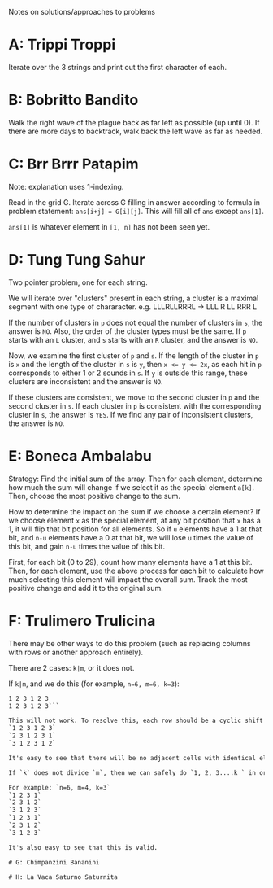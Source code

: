 Notes on solutions/approaches to problems

# A: Trippi Troppi
Iterate over the 3 strings and print out the first character of each.

# B: Bobritto Bandito
Walk the right wave of the plague back as far left as possible (up until 0). If there are more days to backtrack, walk back the left wave as far as needed.

# C: Brr Brrr Patapim

Note: explanation uses 1-indexing.

Read in the grid G. Iterate across G filling in answer according to formula in problem statement: `ans[i+j] = G[i][j]`. This will fill all of `ans` except `ans[1]`.

`ans[1]` is whatever element in `[1, n]` has not been seen yet.

# D: Tung Tung Sahur

Two pointer problem, one for each string.

We will iterate over "clusters" present in each string, a cluster is a maximal segment with one type of chararacter.
e.g. LLLRLLRRRL -> LLL R LL RRR L

If the number of clusters in `p` does not equal the number of clusters in `s`, the answer is `NO`.
Also, the order of the cluster types must be the same. If `p` starts with an `L` cluster, and `s` starts with an `R` cluster, and the answer is `NO`.

Now, we examine the first cluster of `p` and `s`. If the length of the cluster in `p` is `x` and the length of the cluster in `s` is `y`, then `x <= y <= 2x`, as each hit in `p` corresponds to either 1 or 2 sounds in `s`. If `y` is outside this range, these clusters are inconsistent and the answer is `NO`.

If these clusters are consistent, we move to the second cluster in `p` and the second cluster in `s`. If each cluster in `p` is consistent with the corresponding cluster in `s`, the answer is `YES`. If we find any pair of inconsistent clusters, the answer is `NO`.

# E: Boneca Ambalabu

Strategy: Find the initial sum of the array. Then for each element, determine how much the sum will change if we select it as the special element `a[k]`. Then, choose the most positive change to the sum.

How to determine the impact on the sum if we choose a certain element? If we choose element `x` as the special element, at any bit position that `x` has a 1, it will flip that bit position for all elements. So if `u` elements have a 1 at that bit, and `n-u` elements have a 0 at that bit, we will lose `u` times the value of this bit, and gain `n-u` times the value of this bit.

First, for each bit (0 to 29), count how many elements have a 1 at this bit. Then, for each element, use the above process for each bit to calculate how much selecting this element will impact the overall sum. Track the most positive change and add it to the original sum.

# F: Trulimero Trulicina

There may be other ways to do this problem (such as replacing columns with rows or another approach entirely).

There are 2 cases: `k|m`, or it does not.

If `k|m`, and we do this (for example, `n=6, m=6, k=3`):
```1 2 3 1 2 3
1 2 3 1 2 3
1 2 3 1 2 3```

This will not work. To resolve this, each row should be a cyclic shift of the previous row:
`1 2 3 1 2 3`
`2 3 1 2 3 1`
`3 1 2 3 1 2`

It's easy to see that there will be no adjacent cells with identical elements.

If `k` does not divide `m`, then we can safely do `1, 2, 3....k ` in order from left to right, top down (the same way one reads or writes across a page).

For example: `n=6, m=4, k=3`
`1 2 3 1`
`2 3 1 2`
`3 1 2 3`
`1 2 3 1`
`2 3 1 2`
`3 1 2 3`

It's also easy to see that this is valid.

# G: Chimpanzini Bananini

# H: La Vaca Saturno Saturnita
